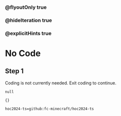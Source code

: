 ### @flyoutOnly true
### @hideIteration true
### @explicitHints true

# No Code

## Step 1
Coding is not currently needed. Exit coding to continue.

```ghost
null
```
```template
{}
```


```package
hoc2024-ts=github:fc-minecraft/hoc2024-ts
```